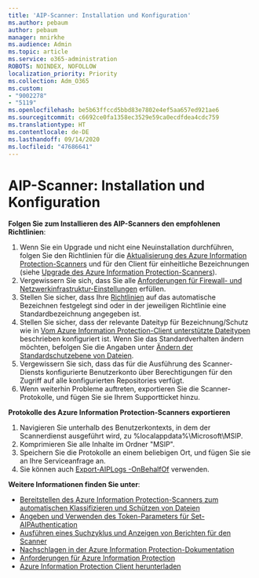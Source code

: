```yaml
---
title: 'AIP-Scanner: Installation und Konfiguration'
ms.author: pebaum
author: pebaum
manager: mnirkhe
ms.audience: Admin
ms.topic: article
ms.service: o365-administration
ROBOTS: NOINDEX, NOFOLLOW
localization_priority: Priority
ms.collection: Adm_O365
ms.custom:
- "9002278"
- "5119"
ms.openlocfilehash: be5b63ffccd5bbd83e7802e4ef5aa657ed921ae6
ms.sourcegitcommit: c6692ce0fa1358ec3529e59ca0ecdfdea4cdc759
ms.translationtype: HT
ms.contentlocale: de-DE
ms.lasthandoff: 09/14/2020
ms.locfileid: "47686641"
---
```

# <a name="aip-scanner-installation-and-configuration"></a>AIP-Scanner: Installation und Konfiguration

**Folgen Sie zum Installieren des AIP-Scanners den empfohlenen Richtlinien**:

1. Wenn Sie ein Upgrade und nicht eine Neuinstallation durchführen, folgen Sie den Richtlinien für die [Aktualisierung des Azure Information Protection-Scanners](https://docs.microsoft.com/azure/information-protection/rms-client/client-admin-guide#upgrading-the-azure-information-protection-scanner) und für den Client für einheitliche Bezeichnungen (siehe [Upgrade des Azure Information Protection-Scanners](https://docs.microsoft.com/azure/information-protection/rms-client/clientv2-admin-guide#upgrading-the-azure-information-protection-scanner)).
2. Vergewissern Sie sich, dass Sie alle [Anforderungen für Firewall- und Netzwerkinfrastruktur-Einstellungen](https://docs.microsoft.com/azure/information-protection/requirements#firewalls-and-network-infrastructure) erfüllen.
3. Stellen Sie sicher, dass Ihre [Richtlinien](https://docs.microsoft.com/azure/information-protection/configure-policy) auf das automatische Bezeichnen festgelegt sind oder in der jeweiligen Richtlinie eine Standardbezeichnung angegeben ist.
4. Stellen Sie sicher, dass der relevante Dateityp für Bezeichnung/Schutz wie in [Vom Azure Information Protection-Client unterstützte Dateitypen](https://docs.microsoft.com/azure/information-protection/rms-client/client-admin-guide-file-types#supported-file-types-for-classification-and-protection) beschrieben konfiguriert ist. Wenn Sie das Standardverhalten ändern möchten, befolgen Sie die Angaben unter [Ändern der Standardschutzebene von Dateien](https://docs.microsoft.com/azure/information-protection/rms-client/client-admin-guide-file-types#changing-the-default-protection-level-of-files).
5. Vergewissern Sie sich, dass das für die Ausführung des Scanner-Diensts konfigurierte Benutzerkonto über Berechtigungen für den Zugriff auf alle konfigurierten Repositories verfügt.
6. Wenn weiterhin Probleme auftreten, exportieren Sie die Scanner-Protokolle, und fügen Sie sie Ihrem Supportticket hinzu.

**Protokolle des Azure Information Protection-Scanners exportieren**

1. Navigieren Sie unterhalb des Benutzerkontexts, in dem der Scannerdienst ausgeführt wird, zu %localappdata%\Microsoft\MSIP.
2. Komprimieren Sie alle Inhalte im Ordner "MSIP".
3. Speichern Sie die Protokolle an einem beliebigen Ort, und fügen Sie sie an Ihre Serviceanfrage an.
4. Sie können auch [Export-AIPLogs -OnBehalfOf](https://docs.microsoft.com/powershell/module/azureinformationprotection/export-aiplogs?view=azureipps) verwenden.

**Weitere Informationen finden Sie unter**:
- [Bereitstellen des Azure Information Protection-Scanners zum automatischen Klassifizieren und Schützen von Dateien](https://docs.microsoft.com/azure/information-protection/deploy-aip-scanner)
- [Angeben und Verwenden des Token-Parameters für Set-AIPAuthentication](https://docs.microsoft.com/azure/information-protection/rms-client/client-admin-guide-powershell#specify-and-use-the-token-parameter-for-set-aipauthentication)
- [Ausführen eines Suchzyklus und Anzeigen von Berichten für den Scanner](https://docs.microsoft.com/azure/information-protection/deploy-aip-scanner#run-a-discovery-cycle-and-view-reports-for-the-scanner)
- [Nachschlagen in der Azure Information Protection-Dokumentation](https://docs.microsoft.com/azure/information-protection/what-is-information-protection)
- [Anforderungen für Azure Information Protection](https://docs.microsoft.com/azure/information-protection/get-started/requirements)
- [Azure Information Protection Client herunterladen](https://www.microsoft.com/download/details.aspx?id=53018)
